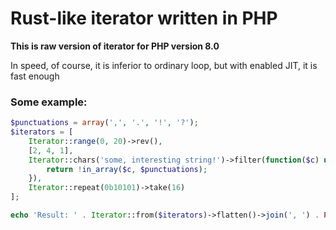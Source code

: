 # Rust-like iterator written in PHP
**This is raw version of iterator for PHP version 8.0**

In speed, of course, it is inferior to ordinary loop, but with enabled JIT, it is fast enough

### Some example:
```php
$punctuations = array(',', '.', '!', '?');
$iterators = [
    Iterator::range(0, 20)->rev(),
    [2, 4, 1],
    Iterator::chars('some, interesting string!')->filter(function($c) use (&$punctuations) {
        return !in_array($c, $punctuations);
    }),
    Iterator::repeat(0b10101)->take(16)
];

echo 'Result: ' . Iterator::from($iterators)->flatten()->join(', ') . PHP_EOL;
```